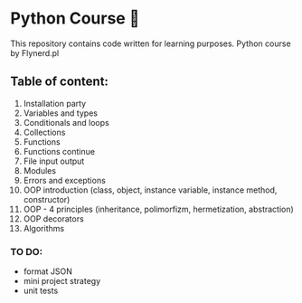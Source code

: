 # Python Course :snake:

This repository contains code written for learning purposes.
Python course by Flynerd.pl 


## Table of content:

1. Installation party
2. Variables and types
3. Conditionals and loops
4. Collections
5. Functions
6. Functions continue
7. File input output
8. Modules
9. Errors and exceptions
10. OOP introduction (class, object, instance variable, instance method, constructor)
11. OOP - 4 principles (inheritance, polimorfizm, hermetization, abstraction)
12. OOP decorators
13. Algorithms


### TO DO:

- format JSON
- mini project strategy
- unit tests

